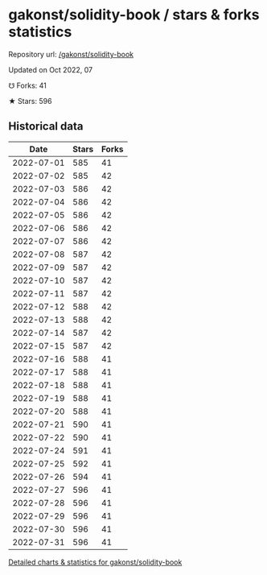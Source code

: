# gakonst/solidity-book / stars & forks statistics

Repository url: [/gakonst/solidity-book](https://github.com/gakonst/solidity-book)

Updated on Oct 2022, 07

☋ Forks: 41

★ Stars: 596

## Historical data
| Date | Stars | Forks |
|------|-------|-------|
| 2022-07-01 | 585 | 41 | 
| 2022-07-02 | 585 | 42 | 
| 2022-07-03 | 586 | 42 | 
| 2022-07-04 | 586 | 42 | 
| 2022-07-05 | 586 | 42 | 
| 2022-07-06 | 586 | 42 | 
| 2022-07-07 | 586 | 42 | 
| 2022-07-08 | 587 | 42 | 
| 2022-07-09 | 587 | 42 | 
| 2022-07-10 | 587 | 42 | 
| 2022-07-11 | 587 | 42 | 
| 2022-07-12 | 588 | 42 | 
| 2022-07-13 | 588 | 42 | 
| 2022-07-14 | 587 | 42 | 
| 2022-07-15 | 587 | 42 | 
| 2022-07-16 | 588 | 41 | 
| 2022-07-17 | 588 | 41 | 
| 2022-07-18 | 588 | 41 | 
| 2022-07-19 | 588 | 41 | 
| 2022-07-20 | 588 | 41 | 
| 2022-07-21 | 590 | 41 | 
| 2022-07-22 | 590 | 41 | 
| 2022-07-24 | 591 | 41 | 
| 2022-07-25 | 592 | 41 | 
| 2022-07-26 | 594 | 41 | 
| 2022-07-27 | 596 | 41 | 
| 2022-07-28 | 596 | 41 | 
| 2022-07-29 | 596 | 41 | 
| 2022-07-30 | 596 | 41 | 
| 2022-07-31 | 596 | 41 | 


[Detailed charts & statistics for gakonst/solidity-book](https://reviewgithub.com/rep/gakonst/solidity-book)
